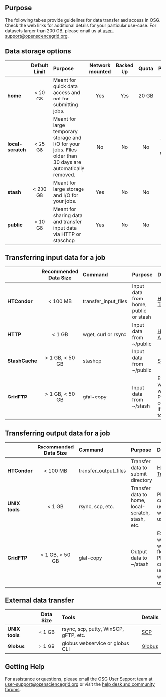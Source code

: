 
[title]: - "Guidelines for Data Managment in OSG - Storage and Transfer"

## Purpose

The following tables provide guidelines for data transfer and access in OSG. Check the web links for additional details for your particular use-case.  For datasets larger than 200 GB, please email us at [user-support@opensciencegrid.org](mailto:usersupport@opensciencegrid.org).



## Data storage options

|   | **Default Limit**| **Purpose** | **Network mounted** | **Backed Up** | **Quota** | **Purge** | **Details**|
|:------- |:----------------:|:------|:------:|:------:|:------:|:------:|:----------|
| **home**    |  < 20 GB      | Meant for quick data access and not for submitting jobs.| Yes | Yes | 20 GB | No | [Data Storage](https://support.opensciencegrid.org/support/solutions/articles/12000002985-storage-solutions-on-osg-home-stash-and-public)|
| **local-scratch**   |  < 25 GB      | Meant for large temporary storage and I/O for your jobs. Files older than 30 days are automatically removed. | No | No | No | Yes, 30 days | [Data Storage](https://support.opensciencegrid.org/support/solutions/articles/12000002985-storage-solutions-on-osg-home-stash-and-public)|
| **stash**   |  < 200 GB      | Meant for large storage and I/O for your jobs. | Yes | No | No | no | [Data Storage](https://support.opensciencegrid.org/support/solutions/articles/12000002985-storage-solutions-on-osg-home-stash-and-public)|
| **public**  |  < 10 GB    | Meant for sharing data and transfer input data via HTTP or staschcp | Yes | No | No | No | [Data Storage](https://support.opensciencegrid.org/support/solutions/articles/12000002985-storage-solutions-on-osg-home-stash-and-public)|


## Transferring input data for a job

|         | **Recommended Data Size**| **Command** | **Purpose** | **Details**|
|:---------|:------:|:-----|:----------|:------|
| **HTCondor**    | < 100 MB  | transfer_input_files | Input data from home, public or stash |[HTCondor Transfer](https://support.opensciencegrid.org/support/solutions/articles/5000639787-transferring-data-with-htcondor)|
| **HTTP**        |  < 1 GB   | wget, curl or rsync  | Input data from ~/public |[HTTP Access](https://support.opensciencegrid.org/support/solutions/articles/5000639798-access-stash-remotely-using-http)|
| **StashCache**  |  > 1 GB, < 50 GB    | stashcp |Input data from ~/public| [StashCache](https://support.opensciencegrid.org/support/solutions/articles/12000002775-transferring-data-with-stashcache)|
| **GridFTP**  |  > 1 GB, < 50 GB    | gfal-copy |Input data from ~/stash| Experts with large work flows. Please contact us if you want to use this.|



## Transferring output data for a job
<!-- We recommend that the built-in HTCondor file transfer mechanism (transfer_output_files=... in your job submit file) to get back the output data from the remote worker machine to the submit node. More details are given in the article [Transferring data with HTCondor](https://support.opensciencegrid.org/support/solutions/articles/5000639787-transferring-data-with-htcondor).  -->

|         | **Recommended Data Size**| **Command** | **Purpose** | **Details**|
|:---------|:------:|:-----|:----------|:------|
| **HTCondor**    | < 100 MB  | transfer_output_files | Transfer data to submit directory |[HTCondor Transfer](https://support.opensciencegrid.org/support/solutions/articles/5000639787-transferring-data-with-htcondor)|
| **UNIX tools**        |  < 1 GB   | rsync, scp, etc. | Transfer data to home, local-scratch, stash, etc.| Please contact us if you want to use this. |
| **GridFTP**  |  > 1 GB, < 50 GB    | gfal-copy | Output data to ~/stash| Experts with large work flows. Please contact us if you want to use this.|


## External data transfer

|  | **Data Size**| **Tools** |**Details**|
|:------------|:-------:|:------|:------| 
|**UNIX tools** | < 1 GB | rsync, scp, putty, WinSCP, gFTP, etc.  |[SCP](https://support.opensciencegrid.org/support/solutions/articles/5000634376-using-scp-to-transfer-files) |
|**Globus** |  > 1 GB  | globus webservice or globus CLI | [Globus](https://support.opensciencegrid.org/support/solutions/articles/5000632397-data-transfer-with-globus) |


## Getting Help
For assistance or questions, please email the OSG User Support team  at [user-support@opensciencegrid.org](mailto:user-support@opensciencegrid.org) or visit the [help desk and community forums](http://support.opensciencegrid.org).


